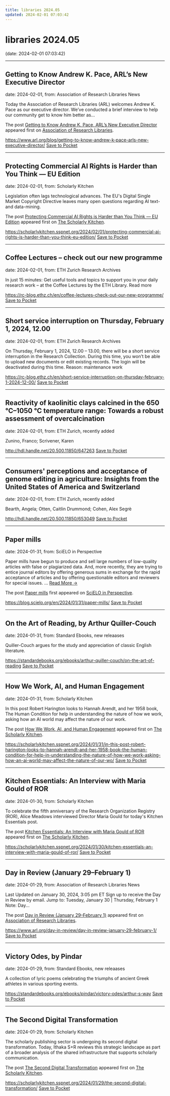 ```yaml
---
title: libraries 2024.05
updated: 2024-02-01 07:03:42
---
```


# libraries 2024.05

(date: 2024-02-01 07:03:42)

---

## Getting to Know Andrew K. Pace, ARL’s New Executive Director

date: 2024-02-01, from: Association of Research Libraries News

<p>Today the Association of Research Libraries (ARL) welcomes Andrew K. Pace as our executive director. We’ve conducted a brief interview to help our community get to know him better as...</p>
<p>The post <a href="https://www.arl.org/blog/getting-to-know-andrew-k-pace-arls-new-executive-director/">Getting to Know Andrew K. Pace, ARL’s New Executive Director</a> appeared first on <a href="https://www.arl.org">Association of Research Libraries</a>.</p>


<span class="feed-item-link">
<a href="https://www.arl.org/blog/getting-to-know-andrew-k-pace-arls-new-executive-director/">https://www.arl.org/blog/getting-to-know-andrew-k-pace-arls-new-executive-director/</a> <a href="https://getpocket.com/save" class="pocket-btn" data-lang="en" data-save-url="https://www.arl.org/blog/getting-to-know-andrew-k-pace-arls-new-executive-director/">Save to Pocket</a>
</span>

---

## Protecting Commercial AI Rights is Harder than You Think — EU Edition

date: 2024-02-01, from: Scholarly Kitchen

<p>Legislation often lags technological advances. The EU's Digital Single Market Copyright Directive leaves many open questions regarding AI text- and data-mining.</p>
<p>The post <a href="https://scholarlykitchen.sspnet.org/2024/02/01/protecting-commercial-ai-rights-is-harder-than-you-think-eu-edition/">Protecting Commercial AI Rights is Harder than You Think &#8212; EU Edition</a> appeared first on <a href="https://scholarlykitchen.sspnet.org">The Scholarly Kitchen</a>.</p>


<span class="feed-item-link">
<a href="https://scholarlykitchen.sspnet.org/2024/02/01/protecting-commercial-ai-rights-is-harder-than-you-think-eu-edition/">https://scholarlykitchen.sspnet.org/2024/02/01/protecting-commercial-ai-rights-is-harder-than-you-think-eu-edition/</a> <a href="https://getpocket.com/save" class="pocket-btn" data-lang="en" data-save-url="https://scholarlykitchen.sspnet.org/2024/02/01/protecting-commercial-ai-rights-is-harder-than-you-think-eu-edition/">Save to Pocket</a>
</span>

---

## Coffee Lectures – check out our new programme

date: 2024-02-01, from: ETH Zurich Research Archives

In just 15 minutes: Get useful tools and topics to support you in your daily research work – at the Coffee Lectures by the ETH Library. Read more<img src="https://analytics.library.ethz.ch/piwik.php?idsite=1&amp;rec=1&amp;url=https%3A%2F%2Frc-blog.ethz.ch%2Fen%2Fcoffee-lectures-check-out-our-new-programme%2F&amp;action_name=Coffee+Lectures+%E2%80%93+check+out+our+new+programme&amp;urlref=https%3A%2F%2Frc-blog.ethz.ch%2Fen%2Ffeed%2F" style="border:0;width:0;height:0" width="0" height="0" alt="" />

<span class="feed-item-link">
<a href="https://rc-blog.ethz.ch/en/coffee-lectures-check-out-our-new-programme/">https://rc-blog.ethz.ch/en/coffee-lectures-check-out-our-new-programme/</a> <a href="https://getpocket.com/save" class="pocket-btn" data-lang="en" data-save-url="https://rc-blog.ethz.ch/en/coffee-lectures-check-out-our-new-programme/">Save to Pocket</a>
</span>

---

## Short service interruption on Thursday, February 1, 2024, 12.00

date: 2024-02-01, from: ETH Zurich Research Archives

On Thursday, February 1, 2024, 12.00 – 13.00, there will be a short service interruption in the Research Collection. During this time, you won’t be able to upload new documents or edit existing records. The login will be deactivated during this time. Reason: maintenance work<img src="https://analytics.library.ethz.ch/piwik.php?idsite=1&amp;rec=1&amp;url=https%3A%2F%2Frc-blog.ethz.ch%2Fen%2Fshort-service-interruption-on-thursday-february-1-2024-12-00%2F&amp;action_name=Short+service+interruption+on+Thursday%2C+February+1%2C+2024%2C+12.00&amp;urlref=https%3A%2F%2Frc-blog.ethz.ch%2Fen%2Ffeed%2F" style="border:0;width:0;height:0" width="0" height="0" alt="" />

<span class="feed-item-link">
<a href="https://rc-blog.ethz.ch/en/short-service-interruption-on-thursday-february-1-2024-12-00/">https://rc-blog.ethz.ch/en/short-service-interruption-on-thursday-february-1-2024-12-00/</a> <a href="https://getpocket.com/save" class="pocket-btn" data-lang="en" data-save-url="https://rc-blog.ethz.ch/en/short-service-interruption-on-thursday-february-1-2024-12-00/">Save to Pocket</a>
</span>

---

## Reactivity of kaolinitic clays calcined in the 650 °C–1050 °C temperature range: Towards a robust assessment of overcalcination

date: 2024-02-01, from: ETH Zurich, recently added

Zunino, Franco; Scrivener, Karen

<span class="feed-item-link">
<a href="http://hdl.handle.net/20.500.11850/647263">http://hdl.handle.net/20.500.11850/647263</a> <a href="https://getpocket.com/save" class="pocket-btn" data-lang="en" data-save-url="http://hdl.handle.net/20.500.11850/647263">Save to Pocket</a>
</span>

---

## Consumers' perceptions and acceptance of genome editing in agriculture: Insights from the United States of America and Switzerland

date: 2024-02-01, from: ETH Zurich, recently added

Bearth, Angela; Otten, Caitlin Drummond; Cohen, Alex Segrè

<span class="feed-item-link">
<a href="http://hdl.handle.net/20.500.11850/653049">http://hdl.handle.net/20.500.11850/653049</a> <a href="https://getpocket.com/save" class="pocket-btn" data-lang="en" data-save-url="http://hdl.handle.net/20.500.11850/653049">Save to Pocket</a>
</span>

---

## Paper mills

date: 2024-01-31, from: SciELO in Perspective

<p>Paper mills have begun to produce and sell large numbers of low-quality articles with false or plagiarized data. And, more recently, they are trying to entice journal editors by offering generous sums in exchange for the rapid acceptance of articles and by offering questionable editors and reviewers for special issues. <span class="ellipsis">&#8230;</span> <span class="more-link-wrap"><a href="https://blog.scielo.org/en/2024/01/31/paper-mills/" class="more-link"><span>Read More &#8594;</span></a></span></p>
<p>The post <a href="https://blog.scielo.org/en/2024/01/31/paper-mills/">Paper mills</a> first appeared on <a href="https://blog.scielo.org/en">SciELO in Perspective</a>.</p>

<span class="feed-item-link">
<a href="https://blog.scielo.org/en/2024/01/31/paper-mills/">https://blog.scielo.org/en/2024/01/31/paper-mills/</a> <a href="https://getpocket.com/save" class="pocket-btn" data-lang="en" data-save-url="https://blog.scielo.org/en/2024/01/31/paper-mills/">Save to Pocket</a>
</span>

---

## On the Art of Reading, by Arthur Quiller-Couch

date: 2024-01-31, from: Standard Ebooks, new releaases

Quiller-Couch argues for the study and appreciation of classic English literature.

<span class="feed-item-link">
<a href="https://standardebooks.org/ebooks/arthur-quiller-couch/on-the-art-of-reading">https://standardebooks.org/ebooks/arthur-quiller-couch/on-the-art-of-reading</a> <a href="https://getpocket.com/save" class="pocket-btn" data-lang="en" data-save-url="https://standardebooks.org/ebooks/arthur-quiller-couch/on-the-art-of-reading">Save to Pocket</a>
</span>

---

## How We Work, AI, and Human Engagement

date: 2024-01-31, from: Scholarly Kitchen

<p>In this post Robert Harington looks to Hannah Arendt, and her 1958 book, The Human Condition for help in understanding the nature of how we work, asking how an AI world may affect the nature of our work.</p>
<p>The post <a href="https://scholarlykitchen.sspnet.org/2024/01/31/in-this-post-robert-harington-looks-to-hannah-arendt-and-her-1958-book-the-human-condition-for-help-in-understanding-the-nature-of-how-we-work-asking-how-an-ai-world-may-affect-the-nature-of-our-wo/">How We Work, AI, and Human Engagement</a> appeared first on <a href="https://scholarlykitchen.sspnet.org">The Scholarly Kitchen</a>.</p>


<span class="feed-item-link">
<a href="https://scholarlykitchen.sspnet.org/2024/01/31/in-this-post-robert-harington-looks-to-hannah-arendt-and-her-1958-book-the-human-condition-for-help-in-understanding-the-nature-of-how-we-work-asking-how-an-ai-world-may-affect-the-nature-of-our-wo/">https://scholarlykitchen.sspnet.org/2024/01/31/in-this-post-robert-harington-looks-to-hannah-arendt-and-her-1958-book-the-human-condition-for-help-in-understanding-the-nature-of-how-we-work-asking-how-an-ai-world-may-affect-the-nature-of-our-wo/</a> <a href="https://getpocket.com/save" class="pocket-btn" data-lang="en" data-save-url="https://scholarlykitchen.sspnet.org/2024/01/31/in-this-post-robert-harington-looks-to-hannah-arendt-and-her-1958-book-the-human-condition-for-help-in-understanding-the-nature-of-how-we-work-asking-how-an-ai-world-may-affect-the-nature-of-our-wo/">Save to Pocket</a>
</span>

---

## Kitchen Essentials: An Interview with Maria Gould of ROR

date: 2024-01-30, from: Scholarly Kitchen

<p>To celebrate the fifth anniversary of the Research Organization Registry (ROR), Alice Meadows interviewed Director Maria Gould for today's Kitchen Essentials post.</p>
<p>The post <a href="https://scholarlykitchen.sspnet.org/2024/01/30/kitchen-essentials-an-interview-with-maria-gould-of-ror/">Kitchen Essentials: An Interview with Maria Gould of ROR</a> appeared first on <a href="https://scholarlykitchen.sspnet.org">The Scholarly Kitchen</a>.</p>


<span class="feed-item-link">
<a href="https://scholarlykitchen.sspnet.org/2024/01/30/kitchen-essentials-an-interview-with-maria-gould-of-ror/">https://scholarlykitchen.sspnet.org/2024/01/30/kitchen-essentials-an-interview-with-maria-gould-of-ror/</a> <a href="https://getpocket.com/save" class="pocket-btn" data-lang="en" data-save-url="https://scholarlykitchen.sspnet.org/2024/01/30/kitchen-essentials-an-interview-with-maria-gould-of-ror/">Save to Pocket</a>
</span>

---

## Day in Review (January 29–February 1)

date: 2024-01-29, from: Association of Research Libraries News

<p>Last Updated on January 30, 2024, 3:05 pm ET Sign up to receive the Day in Review by email. Jump to: Tuesday, January 30 &#124; Thursday, February 1 Note: Day...</p>
<p>The post <a href="https://www.arl.org/day-in-review/day-in-review-january-29-february-1/">Day in Review (January 29–February 1)</a> appeared first on <a href="https://www.arl.org">Association of Research Libraries</a>.</p>


<span class="feed-item-link">
<a href="https://www.arl.org/day-in-review/day-in-review-january-29-february-1/">https://www.arl.org/day-in-review/day-in-review-january-29-february-1/</a> <a href="https://getpocket.com/save" class="pocket-btn" data-lang="en" data-save-url="https://www.arl.org/day-in-review/day-in-review-january-29-february-1/">Save to Pocket</a>
</span>

---

## Victory Odes, by Pindar

date: 2024-01-29, from: Standard Ebooks, new releaases

A collection of lyric poems celebrating the triumphs of ancient Greek athletes in various sporting events.

<span class="feed-item-link">
<a href="https://standardebooks.org/ebooks/pindar/victory-odes/arthur-s-way">https://standardebooks.org/ebooks/pindar/victory-odes/arthur-s-way</a> <a href="https://getpocket.com/save" class="pocket-btn" data-lang="en" data-save-url="https://standardebooks.org/ebooks/pindar/victory-odes/arthur-s-way">Save to Pocket</a>
</span>

---

## The Second Digital Transformation

date: 2024-01-29, from: Scholarly Kitchen

<p>The scholarly publishing sector is undergoing its second digital transformation. Today, Ithaka S+R reviews this strategic landscape as part of a broader analysis of the shared infrastructure that supports scholarly communication. </p>
<p>The post <a href="https://scholarlykitchen.sspnet.org/2024/01/29/the-second-digital-transformation/">The Second Digital Transformation</a> appeared first on <a href="https://scholarlykitchen.sspnet.org">The Scholarly Kitchen</a>.</p>


<span class="feed-item-link">
<a href="https://scholarlykitchen.sspnet.org/2024/01/29/the-second-digital-transformation/">https://scholarlykitchen.sspnet.org/2024/01/29/the-second-digital-transformation/</a> <a href="https://getpocket.com/save" class="pocket-btn" data-lang="en" data-save-url="https://scholarlykitchen.sspnet.org/2024/01/29/the-second-digital-transformation/">Save to Pocket</a>
</span>



<script type="text/javascript">!function(d,i){if(!d.getElementById(i)){var j=d.createElement("script");j.id=i;j.src="https://widgets.getpocket.com/v1/j/btn.js?v=1";var w=d.getElementById(i);d.body.appendChild(j);}}(document,"pocket-btn-js");</script>

